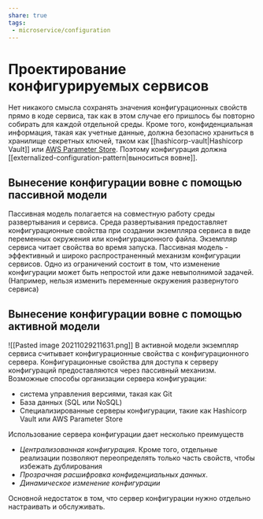 ```yaml
---
share: true
tags:
 - microservice/configuration
---
```

# Проектирование конфигурируемых сервисов
Нет никакого смысла сохранять значения конфигурационных свойств прямо в коде сервиса, так как в этом случае его пришлось бы повторно собирать для каждой отдельной среды. Кроме того, конфиденциальная информация, такая как учетные данные, должна безопасно храниться в хранилище секретных ключей, таком как [[hashicorp-vault|Hashicorp Vault]] или [AWS Parameter Store](https://docs.aws.amazon.com/systems-manager/latest/userguide/systems-manager-parameter-store.html). Поэтому конфигурация должна [[externalized-configuration-pattern|выноситься вовне]].
## Вынесение конфигурации вовне с помощью пассивной модели
Пассивная модель полагается на совместную работу среды развертывания и сервиса. Среда развертывания предоставляет конфигурационные свойства при создании экземпляра сервиса в виде переменных окружения или конфигурационного файла. Экземпляр сервиса читает свойства во время запуска.
Пассивная модель - эффективный и широко распространенный механизм конфигурации сервисов. Одно из ограничений состоит в том, что изменение конфигурации может быть непростой или даже невыполнимой задачей. (Например, нельзя изменить переменные окружения развернутого сервиса)
## Вынесение конфигурации вовне с помощью активной модели
![[Pasted image 20211029211631.png]]
В активной модели экземпляр сервиса считывает конфигурационные свойства с конфигурационного сервера. Конфигурационные свойства для доступа к серверу конфигураций предоставляются через пассивный механизм.
Возможные способы организации сервера конфигурации:
- система управления версиями, такая как Git
- База данных (SQL или NoSQL)
- Специализированные серверы конфигурации, такие как Hashicorp Vault или AWS Parameter Store

Использование сервера конфигурации дает несколько преимуществ
- *Централизованная конфигурация*. Кроме того, отдельные реализации позволяют переопределять только часть свойств, чтобы избежать дублирования
- *Прозрачная расшифровка конфиденциальных данных*.
- *Динамическое изменение конфигурации*

Основной недостаток в том, что сервер конфигурации нужно отдельно настраивать и обслуживать.


